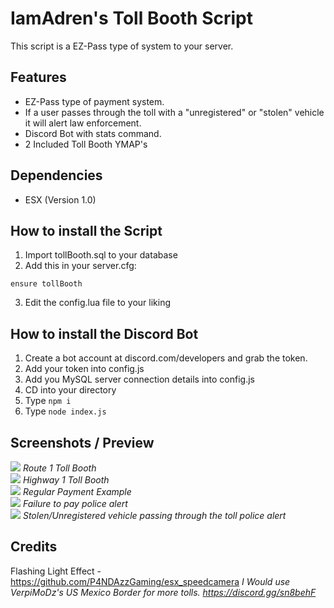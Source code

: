 <h1>IamAdren's Toll Booth Script</h1>
<p>This script is a EZ-Pass type of system to your server.</p>

## Features
- EZ-Pass type of payment system.
- If a user passes through the toll with a "unregistered" or "stolen" vehicle it will alert law enforcement.
- Discord Bot with stats command.
- 2 Included Toll Booth YMAP's

## Dependencies
- ESX (Version 1.0)

## How to install the Script
1. Import tollBooth.sql to your database
2. Add this in your server.cfg:
```
ensure tollBooth
```
3. Edit the config.lua file to your liking

## How to install the Discord Bot
1. Create a bot account at discord.com/developers and grab the token.
2. Add your token into config.js
3. Add you MySQL server connection details into config.js
4. CD into your directory
5. Type ``npm i``
6. Type ``node index.js``

## Screenshots / Preview
<img src="https://gblobscdn.gitbook.com/assets%2F-MH09NXXuXXQpVX7yfuf%2F-MHPHgqu0pPqx69EmDRQ%2F-MHPHmVJ32ian47lqY8X%2Fimage.png?alt=media&token=9cd1d0e0-c85c-4ada-a229-a82fef71cc70">
<i>Route 1 Toll Booth</i>
<br>
<img src="https://gblobscdn.gitbook.com/assets%2F-MH09NXXuXXQpVX7yfuf%2F-MHPI-6OB2nnV9vqrnoM%2F-MHPIxHzYdNQBNLIo_mu%2Fimage.png?alt=media&token=e09e00b0-97bb-457a-9134-47790de4c227">
<i>Highway 1 Toll Booth</i>
<br>
<img src='https://gblobscdn.gitbook.com/assets%2F-MH09NXXuXXQpVX7yfuf%2F-MHP7f2XxmG_726vGUuV%2F-MHP8TWk0iC6khRhznxA%2Fimage.png?alt=media&token=081ff30f-ea52-42b9-9d1f-9fcac8c94c41'>
<i>Regular Payment Example</i>
<br>
<img src='https://gblobscdn.gitbook.com/assets%2F-MH09NXXuXXQpVX7yfuf%2F-MHP7f2XxmG_726vGUuV%2F-MHP9AzGzzLA-SOUuBCP%2Fimage.png?alt=media&token=e0732c15-906e-437d-982f-13d04291e03e'>
<i>Failure to pay police alert</i>
<br>

<img src='https://gblobscdn.gitbook.com/assets%2F-MH09NXXuXXQpVX7yfuf%2F-MHP7f2XxmG_726vGUuV%2F-MHP8vUwqF4XkIgY7Uu5%2Fimage.png?alt=media&token=987dbb18-763a-4b40-bcff-bd0d16741315'>
<i>Stolen/Unregistered vehicle passing through the toll police alert</i>
<br>

## Credits
Flashing Light Effect - https://github.com/P4NDAzzGaming/esx_speedcamera
*I Would use VerpiMoDz's US Mexico Border for more tolls. https://discord.gg/sn8behF*
